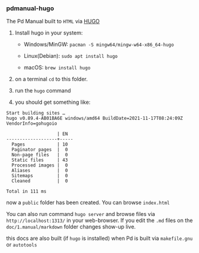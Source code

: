 ### pdmanual-hugo

The Pd Manual built to `HTML` via [HUGO](https://gohugo.io/)

1. Install hugo in your system:

   - Windows/MinGW: `pacman -S mingw64/mingw-w64-x86_64-hugo`

   - Linux(Debian): `sudo apt install hugo`

   - macOS: `brew install hugo`
  
1. on a terminal `cd` to this folder.
1. run the `hugo` command
1. you should get something like:

```
Start building sites …
hugo v0.89.4-AB01BA6E windows/amd64 BuildDate=2021-11-17T08:24:09Z VendorInfo=gohugoio

                   | EN
-------------------+-----
  Pages            | 10
  Paginator pages  |  0
  Non-page files   |  0
  Static files     | 43
  Processed images |  0
  Aliases          |  0
  Sitemaps         |  0
  Cleaned          |  0

Total in 111 ms
```
now a `public` folder has been created. You can browse `index.html`

You can also run command `hugo server` and browse files via `http://localhost:1313/` in your web-browser. If you edit the `.md` files on the `doc/1.manual/markdown` folder changes show-up live.

this docs are also built (if  `hugo` is installed) when Pd is built via `makefile.gnu` or `autotools`